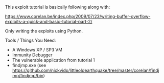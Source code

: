 
This exploit tutorial is basically following along with:

https://www.corelan.be/index.php/2009/07/23/writing-buffer-overflow-exploits-a-quick-and-basic-tutorial-part-2/

Only writing the exploits using Python.

Tools / Things You Need:

* A Windows XP / SP3 VM
* Immunity Debugger
* The vulnerable application from tutorial 1
* findjmp.exe (see https://github.com/nickvido/littleoldearthquake/tree/master/corelan/findjmp/findjmp/bin)



